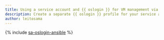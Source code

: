 ```yaml
---
title: Using a service account and {{ oslogin }} for VM management via Ansible
description: Create a separate {{ oslogin }} profile for your service account to manage VMs via Ansible.
author: leitosama
---
```


{% include [sa-oslogin-ansible](../../_tutorials/security/sa-oslogin-ansible.md) %}